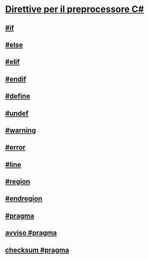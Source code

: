 # [Direttive per il preprocessore C#](index.md)
## [#if](preprocessor-if.md)
## [#else](preprocessor-else.md)
## [#elif](preprocessor-elif.md)
## [#endif](preprocessor-endif.md)
## [#define](preprocessor-define.md)
## [#undef](preprocessor-undef.md)
## [#warning](preprocessor-warning.md)
## [#error](preprocessor-error.md)
## [#line](preprocessor-line.md)
## [#region](preprocessor-region.md)
## [#endregion](preprocessor-endregion.md)
## [#pragma](preprocessor-pragma.md)
## [avviso #pragma](preprocessor-pragma-warning.md)
## [checksum #pragma](preprocessor-pragma-checksum.md)

